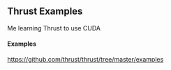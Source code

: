 ## Thrust Examples

Me learning Thrust to use CUDA

#### Examples
https://github.com/thrust/thrust/tree/master/examples
